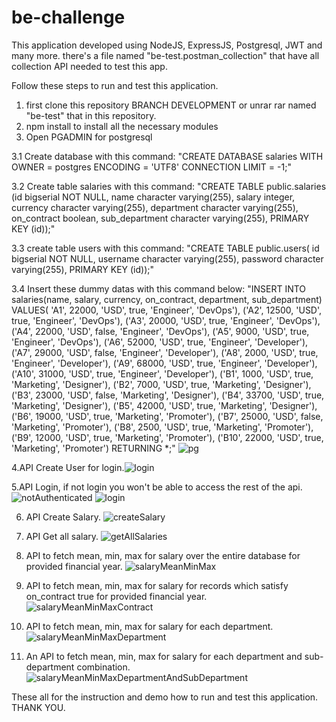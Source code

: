 # be-challenge
This application developed using NodeJS, ExpressJS, Postgresql, JWT and many more.
there's a file named "be-test.postman_collection" that have all collection API needed to test this app.

Follow these steps to run and test this application.

1. first clone this repository BRANCH DEVELOPMENT or unrar rar named "be-test" that in this repository.
2. npm install to install all the necessary modules
3. Open PGADMIN for postgresql

  3.1 Create database with this command:
    "CREATE DATABASE salaries
    WITH 
    OWNER = postgres
    ENCODING = 'UTF8'
    CONNECTION LIMIT = -1;"
    
  3.2 Create table salaries with this command:
    "CREATE TABLE public.salaries
     (id bigserial NOT NULL,
     name character varying(255),
     salary integer,
     currency character varying(255),
     department character varying(255),
     on_contract boolean,
     sub_department character varying(255),
     PRIMARY KEY (id));"
     
  3.3 create table users with this command:
    "CREATE TABLE public.users(
    id bigserial NOT NULL,
    username character varying(255),
    password character varying(255),
    PRIMARY KEY (id));"
    
   3.4 Insert these dummy datas with this command below:
   "INSERT INTO salaries(name, salary, currency, on_contract, department, sub_department) 
    VALUES( 'A1', 22000, 'USD', true, 'Engineer', 'DevOps'),
    ('A2', 12500, 'USD', true, 'Engineer', 'DevOps'),
    ('A3', 20000, 'USD', true, 'Engineer', 'DevOps'),
    ('A4', 22000, 'USD', false, 'Engineer', 'DevOps'),
    ('A5', 9000, 'USD', true, 'Engineer', 'DevOps'),
    ('A6', 52000, 'USD', true, 'Engineer', 'Developer'),
    ('A7', 29000, 'USD', false, 'Engineer', 'Developer'),
    ('A8', 2000, 'USD', true, 'Engineer', 'Developer'),
    ('A9', 68000, 'USD', true, 'Engineer', 'Developer'),
    ('A10', 31000, 'USD', true, 'Engineer', 'Developer'),
    ('B1', 1000, 'USD', true, 'Marketing', 'Designer'),
    ('B2', 7000, 'USD', true, 'Marketing', 'Designer'),
    ('B3', 23000, 'USD', false, 'Marketing', 'Designer'),
    ('B4', 33700, 'USD', true, 'Marketing', 'Designer'),
    ('B5', 42000, 'USD', true, 'Marketing', 'Designer'),
    ('B6', 19000, 'USD', true, 'Marketing', 'Promoter'),
    ('B7', 25000, 'USD', false, 'Marketing', 'Promoter'),
    ('B8', 2500, 'USD', true, 'Marketing', 'Promoter'),
    ('B9', 12000, 'USD', true, 'Marketing', 'Promoter'),
    ('B10', 22000, 'USD', true, 'Marketing', 'Promoter') RETURNING *;"
    ![pg](https://user-images.githubusercontent.com/49251756/201357312-baf12860-0104-4cec-a649-083b91755a62.PNG)

4.API Create User for login.![login](https://user-images.githubusercontent.com/49251756/201357526-644dd199-98cf-46a6-9fce-47053556092a.PNG)

5.API Login, if not login you won't be able to access the rest of the api. ![notAuthenticated](https://user-images.githubusercontent.com/49251756/201357874-10bac2bf-363b-4e93-8da7-f86fcd1d5444.PNG)
![login](https://user-images.githubusercontent.com/49251756/201357903-7a82f193-3460-4b3b-a57d-747d4686c172.PNG)

6. API Create Salary. ![createSalary](https://user-images.githubusercontent.com/49251756/201357966-46189fd3-d664-42d2-b88b-252971f7625f.PNG)

7. API Get all salary. ![getAllSalaries](https://user-images.githubusercontent.com/49251756/201358081-883f0ae8-e362-4cd8-9741-0ae63898c8e5.PNG)

8. API to fetch mean, min, max for salary over the entire database for provided financial year. ![salaryMeanMinMax](https://user-images.githubusercontent.com/49251756/201358174-ba47f9c4-4ccb-4b22-b2d8-19d4e6a731a9.PNG)

9. API to fetch mean, min, max for salary for records which satisfy on_contract true for provided financial year. ![salaryMeanMinMaxContract](https://user-images.githubusercontent.com/49251756/201358346-e6250534-14ba-460d-b480-e292f84e1c42.PNG)

10. API to fetch mean, min, max for salary for each department. ![salaryMeanMinMaxDepartment](https://user-images.githubusercontent.com/49251756/201358427-2b229a40-7ad2-41c5-ab8e-b275461688da.PNG)

11. An API to fetch mean, min, max for salary for each department and sub-department combination.  ![salaryMeanMinMaxDepartmentAndSubDepartment](https://user-images.githubusercontent.com/49251756/201358562-412f3fd4-db09-467c-83b5-a5b82970ab6e.PNG)

These all for the instruction and demo how to run and test this application. THANK YOU.



